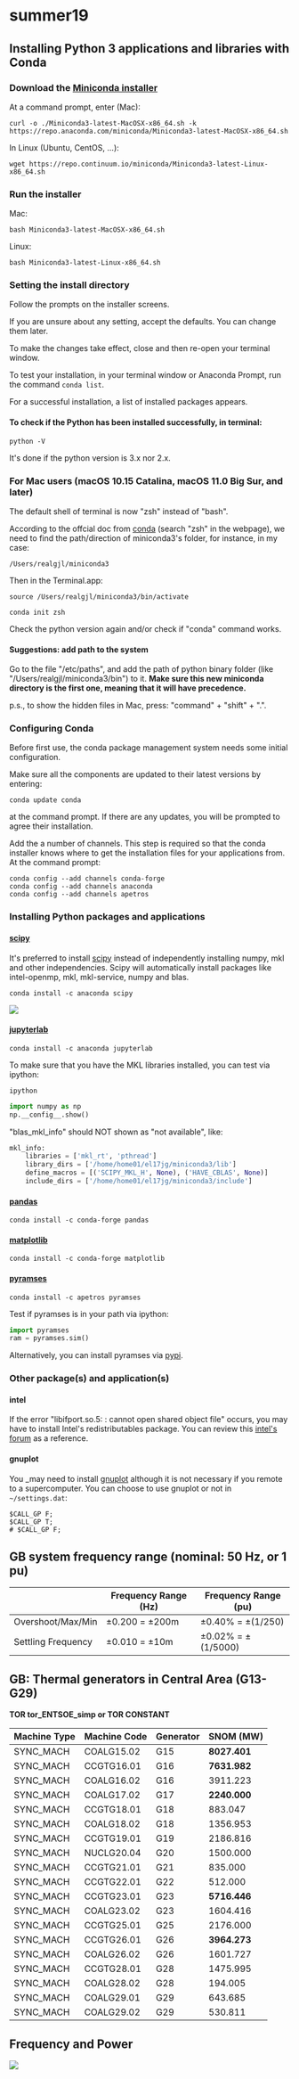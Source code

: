 # summer19

## Installing Python 3 applications and libraries with Conda
### Download the [Miniconda installer](https://repo.continuum.io/miniconda/)
At a command prompt, enter (Mac):
```terminal
curl -o ./Miniconda3-latest-MacOSX-x86_64.sh -k https://repo.anaconda.com/miniconda/Miniconda3-latest-MacOSX-x86_64.sh
```
In Linux (Ubuntu, CentOS, ...):
```terminal
wget https://repo.continuum.io/miniconda/Miniconda3-latest-Linux-x86_64.sh
```

### Run the installer
Mac:
```terminal
bash Miniconda3-latest-MacOSX-x86_64.sh
```

Linux:
```terminal
bash Miniconda3-latest-Linux-x86_64.sh
```

### Setting the install directory
Follow the prompts on the installer screens.

If you are unsure about any setting, accept the defaults. You can change them later.

To make the changes take effect, close and then re-open your terminal window.

To test your installation, in your terminal window or Anaconda Prompt, run the command ```conda list```.

For a successful installation, a list of installed packages appears.

#### To check if the Python has been installed successfully, in terminal:
```terminal
python -V
```
It's done if the python version is 3.x nor 2.x.

### For Mac users (macOS 10.15 Catalina, macOS 11.0 Big Sur, and later)
The default shell of terminal is now "zsh" instead of "bash". 

According to the offcial doc from [conda](https://docs.conda.io/projects/conda/en/latest/user-guide/install/macos.html) (search "zsh" in the webpage), we need to find the path/direction of miniconda3's folder, for instance, in my case:
```terminal
/Users/realgjl/miniconda3
```
Then in the Terminal.app:
```terminal
source /Users/realgjl/miniconda3/bin/activate
```
```terminal
conda init zsh
```
Check the python version again and/or check if "conda" command works.

#### Suggestions: add path to the system
Go to the file "/etc/paths", and add the path of python binary folder (like "/Users/realgjl/miniconda3/bin") to it.
**Make sure this new miniconda directory is the first one, meaning that it will have precedence.**

p.s., to show the hidden files in Mac, press: "command" + "shift" + ".".


### Configuring Conda
Before first use, the conda package management system needs some initial configuration.

Make sure all the components are updated to their latest versions by entering:
```terminal
conda update conda
```
at the command prompt. If there are any updates, you will be prompted to agree their installation.

Add the a number of channels. This step is required so that the conda installer knows where to get the installation files for your applications from. At the command prompt:
```terminal
conda config --add channels conda-forge
conda config --add channels anaconda
conda config --add channels apetros
```

### Installing Python packages and applications
#### [scipy](https://anaconda.org/anaconda/scipy)
It's preferred to install [scipy](https://anaconda.org/conda-forge/scipy) instead of independently installing numpy, mkl and other independencies. Scipy will automatically install packages like intel-openmp, mkl, mkl-service, numpy and blas.
```terminal
conda install -c anaconda scipy
```
![](https://i.loli.net/2019/07/29/5d3df74fda1a288903.png)
#### [jupyterlab](https://anaconda.org/anaconda/jupyterlab)
```terminal
conda install -c anaconda jupyterlab
```
To make sure that you have the MKL libraries installed, you can test via ipython:
```terminal
ipython
```

```python
import numpy as np
np.__config__.show()
```
"blas_mkl_info" should NOT shown as "not available", like:
```python
mkl_info:
    libraries = ['mkl_rt', 'pthread']
    library_dirs = ['/home/home01/el17jg/miniconda3/lib']
    define_macros = [('SCIPY_MKL_H', None), ('HAVE_CBLAS', None)]
    include_dirs = ['/home/home01/el17jg/miniconda3/include']
```

#### [pandas](https://anaconda.org/conda-forge/pandas)
```terminal
conda install -c conda-forge pandas 
```

#### [matplotlib](https://anaconda.org/conda-forge/matplotlib)
```terminal
conda install -c conda-forge matplotlib 
```

#### [pyramses](https://pypi.org/project/pyramses/)
```terminal
conda install -c apetros pyramses
```
Test if pyramses is in your path via ipython:
```python
import pyramses
ram = pyramses.sim()
```
Alternatively, you can install pyramses via [pypi](https://pypi.org/project/pyramses/).

### Other package(s) and application(s)
#### intel
If the error "libifport.so.5: : cannot open shared object file" occurs, you may have to install Intel's redistributables package.
You can review this [intel's forum](https://software.intel.com/comment/1942377) as a reference.

#### gnuplot
You _may need to install [gnuplot](https://sourceforge.net/projects/gnuplot/files/gnuplot/) although it is not necessary if you remote to a supercomputer.
 You can choose to use gnuplot or not in `~/settings.dat`:
 ```dat
 $CALL_GP F;
 $CALL_GP T;
 # $CALL_GP F;
 ```
 
 ## GB system frequency range (nominal: 50 Hz, or 1 pu)
|                    | Frequency Range (Hz) | Frequency Range (pu) |
|--------------------|----------------------|----------------------|
| Overshoot/Max/Min  |    ±0.200 = ±200m    |  ±0.40% = ±(1/250)   |
| Settling Frequency |    ±0.010 = ±10m     |  ±0.02% = ±(1/5000)  |

 
 
 

## GB: Thermal generators in Central Area (G13-G29)
**TOR tor_ENTSOE_simp or TOR CONSTANT**

| Machine Type | Machine Code | Generator | SNOM (MW) |
|--------------|--------------|-----------|-----------|
| SYNC_MACH    | COALG15.02   | G15       | **8027.401**  |
| SYNC_MACH    | CCGTG16.01   | G16       | **7631.982**  |
| SYNC_MACH    | COALG16.02   | G16       | 3911.223  |
| SYNC_MACH    | COALG17.02   | G17       | **2240.000**  |
| SYNC_MACH    | CCGTG18.01   | G18       | 883.047   |
| SYNC_MACH    | COALG18.02   | G18       | 1356.953  |
| SYNC_MACH    | CCGTG19.01   | G19       | 2186.816  |
| SYNC_MACH    | NUCLG20.04   | G20       | 1500.000  |
| SYNC_MACH    | CCGTG21.01   | G21       | 835.000   |
| SYNC_MACH    | CCGTG22.01   | G22       | 512.000   |
| SYNC_MACH    | CCGTG23.01   | G23       | **5716.446**  |
| SYNC_MACH    | COALG23.02   | G23       | 1604.416  |
| SYNC_MACH    | CCGTG25.01   | G25       | 2176.000  |
| SYNC_MACH    | CCGTG26.01   | G26       | **3964.273**  |
| SYNC_MACH    | COALG26.02   | G26       | 1601.727  |
| SYNC_MACH    | CCGTG28.01   | G28       | 1475.995  |
| SYNC_MACH    | COALG28.02   | G28       | 194.005   |
| SYNC_MACH    | COALG29.01   | G29       | 643.685   |
| SYNC_MACH    | COALG29.02   | G29       | 530.811   |


## Frequency and Power
![](https://i.loli.net/2019/05/19/5ce09912785a964695.jpg)
